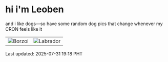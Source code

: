 # hi i'm Leoben

and i like dogs—so have some random dog pics that change whenever my CRON feels like it

|  |  |
|--------|----------|
| ![Borzoi](https://random-dog-vercel.vercel.app/api/random-borzoi?v=1753960732) | ![Labrador](https://random-dog-vercel.vercel.app/api/random-labrador?v=1753960732) |

Last updated: 2025-07-31 19:18 PHT
